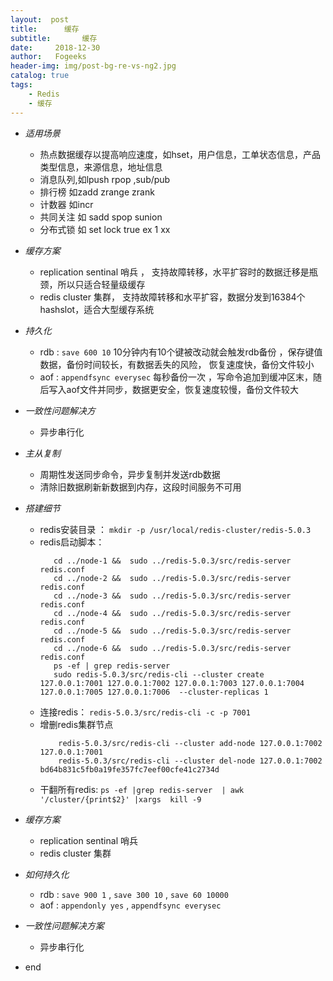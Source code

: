 ```yaml
---
layout:  post
title:		缓存
subtitle:		缓存
date:     2018-12-30
author:   Fogeeks
header-img: img/post-bg-re-vs-ng2.jpg
catalog: true
tags:
    - Redis 
    - 缓存
---
```

  
- *适用场景*
    - 热点数据缓存以提高响应速度，如hset，用户信息，工单状态信息，产品类型信息，来源信息，地址信息
    - 消息队列,如lpush rpop ,sub/pub
    - 排行榜 如zadd zrange zrank
    - 计数器 如incr
    - 共同关注 如 sadd spop sunion
    - 分布式锁 如 set lock true ex 1 xx

- *缓存方案*
    - replication sentinal 哨兵 ， 支持故障转移，水平扩容时的数据迁移是瓶颈，所以只适合轻量级缓存
    - redis cluster 集群， 支持故障转移和水平扩容，数据分发到16384个hashslot，适合大型缓存系统

- *持久化*
    - rdb : `` save 600 10 `` 10分钟内有10个键被改动就会触发rdb备份 ，保存键值数据，备份时间较长，有数据丢失的风险， 恢复速度快，备份文件较小
    - aof : `` appendfsync everysec `` 每秒备份一次 ，写命令追加到缓冲区末，随后写入aof文件并同步，数据更安全，恢复速度较慢，备份文件较大

- *一致性问题解决方*
    - 异步串行化

- *主从复制*
    - 周期性发送同步命令，异步复制并发送rdb数据
    - 清除旧数据刷新新数据到内存，这段时间服务不可用

- *搭建细节*
    - redis安装目录 ： ``mkdir -p /usr/local/redis-cluster/redis-5.0.3``
    - redis启动脚本：
        ```$xslt
           cd ../node-1 &&  sudo ../redis-5.0.3/src/redis-server redis.conf
           cd ../node-2 &&  sudo ../redis-5.0.3/src/redis-server redis.conf
           cd ../node-3 &&  sudo ../redis-5.0.3/src/redis-server redis.conf
           cd ../node-4 &&  sudo ../redis-5.0.3/src/redis-server redis.conf
           cd ../node-5 &&  sudo ../redis-5.0.3/src/redis-server redis.conf
           cd ../node-6 &&  sudo ../redis-5.0.3/src/redis-server redis.conf
           ps -ef | grep redis-server
           sudo redis-5.0.3/src/redis-cli --cluster create 127.0.0.1:7001 127.0.0.1:7002 127.0.0.1:7003 127.0.0.1:7004 127.0.0.1:7005 127.0.0.1:7006  --cluster-replicas 1
        ```        
    - 连接redis： ``redis-5.0.3/src/redis-cli -c -p 7001``
    - 增删redis集群节点
        ```$xslt
            redis-5.0.3/src/redis-cli --cluster add-node 127.0.0.1:7002  127.0.0.1:7001
            redis-5.0.3/src/redis-cli --cluster del-node 127.0.0.1:7002 bd64b831c5fb0a19fe357fc7eef00cfe41c2734d
        ```
    - 干翻所有redis: ``ps -ef |grep redis-server  | awk '/cluster/{print$2}' |xargs  kill -9``
- *缓存方案*
    - replication sentinal 哨兵
    - redis cluster 集群

- *如何持久化*
    - rdb : `` save 900 1 `` , ``save 300 10`` , ``save 60 10000 ``
    - aof : ``appendonly yes`` , `` appendfsync everysec ``

- *一致性问题解决方案*
    - 异步串行化

















- end 